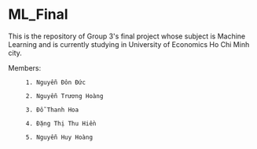# ML_Final
This is the repository of Group 3's final project whose subject is Machine Learning and is currently studying in University of Economics Ho Chi Minh city. 

Members: 

         1. Nguyễn Đôn Đức 

         2. Nguyễn Trương Hoàng 
         
         3. Đỗ Thanh Hoa 
         
         4. Đặng Thị Thu Hiền 
         
         5. Nguyễn Huy Hoàng
